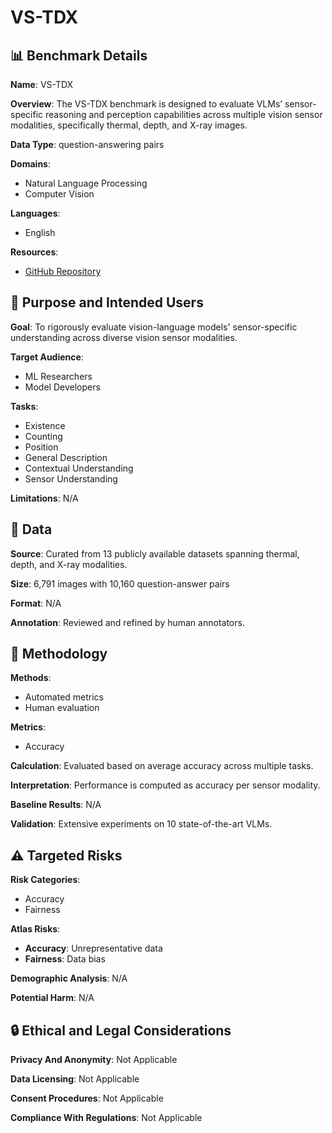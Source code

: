 # VS-TDX

## 📊 Benchmark Details

**Name**: VS-TDX

**Overview**: The VS-TDX benchmark is designed to evaluate VLMs’ sensor-specific reasoning and perception capabilities across multiple vision sensor modalities, specifically thermal, depth, and X-ray images.

**Data Type**: question-answering pairs

**Domains**:
- Natural Language Processing
- Computer Vision

**Languages**:
- English

**Resources**:
- [GitHub Repository](https://github.com/user/repo)

## 🎯 Purpose and Intended Users

**Goal**: To rigorously evaluate vision-language models' sensor-specific understanding across diverse vision sensor modalities.

**Target Audience**:
- ML Researchers
- Model Developers

**Tasks**:
- Existence
- Counting
- Position
- General Description
- Contextual Understanding
- Sensor Understanding

**Limitations**: N/A

## 💾 Data

**Source**: Curated from 13 publicly available datasets spanning thermal, depth, and X-ray modalities.

**Size**: 6,791 images with 10,160 question-answer pairs

**Format**: N/A

**Annotation**: Reviewed and refined by human annotators.

## 🔬 Methodology

**Methods**:
- Automated metrics
- Human evaluation

**Metrics**:
- Accuracy

**Calculation**: Evaluated based on average accuracy across multiple tasks.

**Interpretation**: Performance is computed as accuracy per sensor modality.

**Baseline Results**: N/A

**Validation**: Extensive experiments on 10 state-of-the-art VLMs.

## ⚠️ Targeted Risks

**Risk Categories**:
- Accuracy
- Fairness

**Atlas Risks**:
- **Accuracy**: Unrepresentative data
- **Fairness**: Data bias

**Demographic Analysis**: N/A

**Potential Harm**: N/A

## 🔒 Ethical and Legal Considerations

**Privacy And Anonymity**: Not Applicable

**Data Licensing**: Not Applicable

**Consent Procedures**: Not Applicable

**Compliance With Regulations**: Not Applicable
